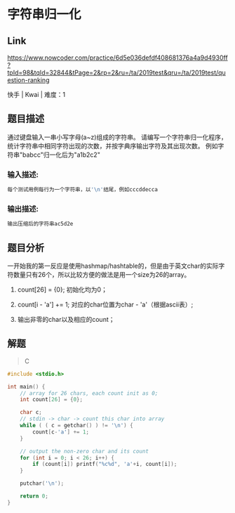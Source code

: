 # **字符串归一化**

## **Link**

<https://www.nowcoder.com/practice/6d5e036defdf408681376a4a9d4930ff?tpId=98&tqId=32844&tPage=2&rp=2&ru=/ta/2019test&qru=/ta/2019test/question-ranking>

快手 | Kwai | 难度：1

## **题目描述**

通过键盘输入一串小写字母(a~z)组成的字符串。
请编写一个字符串归一化程序，统计字符串中相同字符出现的次数，并按字典序输出字符及其出现次数。
例如字符串"babcc"归一化后为"a1b2c2"

### 输入描述:

```bash
每个测试用例每行为一个字符串，以'\n'结尾，例如cccddecca
```

### 输出描述:

```bash
输出压缩后的字符串ac5d2e
```

## **题目分析**

一开始我的第一反应是使用hashmap/hashtable的，但是由于英文char的实际字符数量只有26个，所以比较方便的做法是用一个size为26的array。

1. count[26] = {0}; 初始化均为0；

2. count[i - 'a'] += 1; 对应的char位置为char - 'a'（根据ascii表）;

3. 输出非零的char以及相应的count；

## **解题**

>C

```cpp
#include <stdio.h>

int main() {
    // array for 26 chars, each count init as 0;
    int count[26] = {0};

    char c;
    // stdin -> char -> count this char into array
    while ( ( c = getchar() ) != '\n') {
        count[c-'a'] += 1;
    }

    // output the non-zero char and its count
    for (int i = 0; i < 26; i++) {
        if (count[i]) printf("%c%d", 'a'+i, count[i]);
    }

    putchar('\n');

    return 0;
}
```
